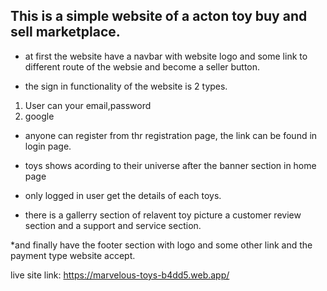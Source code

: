 ## This is a simple website of a acton toy buy and sell marketplace.

* at first the website have a navbar with website logo and some link to different route of the websie and become a seller button.

* the sign in functionality of the website is 2 types. 
1. User can your email,password
2. google

* anyone can register from thr registration page, the link can be found in login page.

* toys shows acording to their universe after the banner section in home page

* only logged in user get the details of each toys.

* there is a gallerry section of relavent toy picture a customer review section and a support and service section.

*and finally have the footer section with logo and some other link and the payment type website accept.


live site link: https://marvelous-toys-b4dd5.web.app/